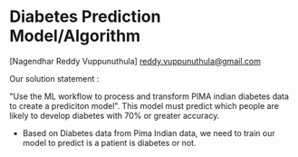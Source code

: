 # Diabetes Prediction Model/Algorithm 

[Nagendhar Reddy Vuppunuthula]
reddy.vuppunuthula@gmail.com

Our solution statement :

"Use the ML workflow to process and transform PIMA indian diabetes data to create a prediciton model". This model must predict which people are likely to develop diabetes with 70% or greater accuracy.

- Based on Diabetes data from Pima Indian data, we need to train our model to predict is a patient is diabetes or not.

